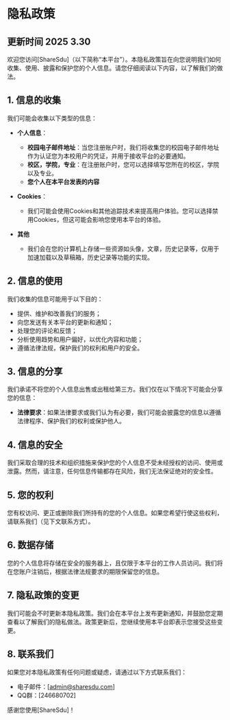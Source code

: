# 隐私政策

## 更新时间 2025 3.30

欢迎您访问[ShareSdu]（以下简称“本平台”）。本隐私政策旨在向您说明我们如何收集、使用、披露和保护您的个人信息。请您仔细阅读以下内容，以了解我们的做法。

## 1. 信息的收集

我们可能会收集以下类型的信息：

- **个人信息**：
  - **校园电子邮件地址**：当您注册账户时，我们将收集您的校园电子邮件地址作为认证您为本校用户的凭证，并用于接收平台的必要通知。  
  - **校区，学院，专业**：在注册账户时，您可以选择填写您所在的校区，学院以及专业。     
  - **您个人在本平台发表的内容**  

- **Cookies**：
  - 我们可能会使用Cookies和其他追踪技术来提高用户体验。您可以选择禁用Cookies，但这可能会影响您使用本平台的体验。

- **其他**
  - 我们会在您的计算机上存储一些资源如头像，文章，历史记录等，仅用于加速加载以及草稿箱，历史记录等功能的实现。

## 2. 信息的使用

我们收集的信息可能用于以下目的：

- 提供、维护和改善我们的服务；
- 向您发送有关本平台的更新和通知；
- 处理您的评论和反馈；
- 分析使用趋势和用户偏好，以优化内容和功能；
- 遵循法律法规，保护我们的权利和用户的安全。

## 3. 信息的分享

我们承诺不将您的个人信息出售或出租给第三方。我们仅在以下情况下可能会分享您的信息：

- **法律要求**：如果法律要求或我们认为有必要，我们可能会披露您的信息以遵循法律程序、保护我们的权利或保护他人。

## 4. 信息的安全

我们采取合理的技术和组织措施来保护您的个人信息不受未经授权的访问、使用或泄露。然而，请注意，任何信息传输都存在风险，我们无法保证绝对的安全性。

## 5. 您的权利

您有权访问、更正或删除我们所持有的您的个人信息。如果您希望行使这些权利，请联系我们（见下文联系方式）。

## 6. 数据存储

您的个人信息将存储在安全的服务器上，且仅限于本平台的工作人员访问。我们将在您账户注销后，根据法律法规要求的期限保留您的信息。

## 7. 隐私政策的变更

我们可能会不时更新本隐私政策。我们会在本平台上发布更新通知，并鼓励您定期查看以了解我们的隐私做法。政策更新后，您继续使用本平台即表示您接受这些变更。

## 8. 联系我们

如果您对本隐私政策有任何问题或疑虑，请通过以下方式联系我们：

- 电子邮件：[admin@sharesdu.com]
- QQ群：[246680702]  

感谢您使用[ShareSdu]！